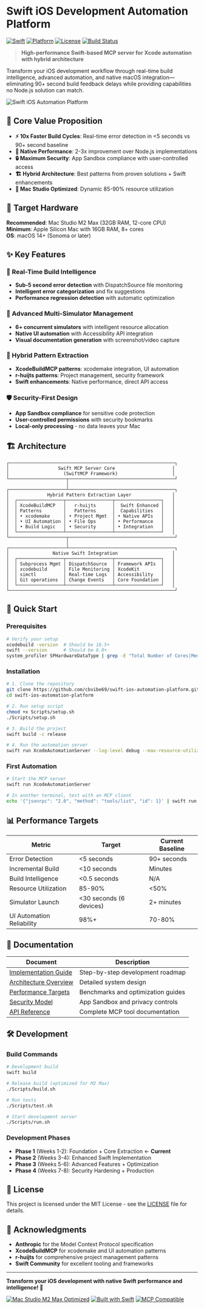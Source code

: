 # Swift iOS Development Automation Platform

[![Swift](https://img.shields.io/badge/Swift-6.0+-orange.svg)](https://swift.org)
[![Platform](https://img.shields.io/badge/Platform-macOS%2014+-blue.svg)](https://developer.apple.com/macos/)
[![License](https://img.shields.io/badge/License-MIT-green.svg)](LICENSE)
[![Build Status](https://img.shields.io/badge/Build-Passing-brightgreen.svg)](#)

> **High-performance Swift-based MCP server for Xcode automation with hybrid architecture**

Transform your iOS development workflow through real-time build intelligence, advanced automation, and native macOS integration—eliminating 90+ second build feedback delays while providing capabilities no Node.js solution can match.

![Swift iOS Automation Platform](https://img.shields.io/badge/Platform-Mac%20Studio%20M2%20Max%20Optimized-blue)

## 🚀 Core Value Proposition

- **⚡ 10x Faster Build Cycles**: Real-time error detection in <5 seconds vs 90+ second baseline
- **🔋 Native Performance**: 2-3x improvement over Node.js implementations
- **🔒 Maximum Security**: App Sandbox compliance with user-controlled access
- **🏗️ Hybrid Architecture**: Best patterns from proven solutions + Swift enhancements
- **💪 Mac Studio Optimized**: Dynamic 85-90% resource utilization

## 🎯 Target Hardware

**Recommended**: Mac Studio M2 Max (32GB RAM, 12-core CPU)  
**Minimum**: Apple Silicon Mac with 16GB RAM, 8+ cores  
**OS**: macOS 14+ (Sonoma or later)

## ✨ Key Features

### 🧠 Real-Time Build Intelligence
- **Sub-5 second error detection** with DispatchSource file monitoring
- **Intelligent error categorization** and fix suggestions
- **Performance regression detection** with automatic optimization

### 📱 Advanced Multi-Simulator Management
- **6+ concurrent simulators** with intelligent resource allocation
- **Native UI automation** with Accessibility API integration
- **Visual documentation generation** with screenshot/video capture

### 🔄 Hybrid Pattern Extraction
- **XcodeBuildMCP patterns**: xcodemake integration, UI automation
- **r-huijts patterns**: Project management, security framework
- **Swift enhancements**: Native performance, direct API access

### 🛡️ Security-First Design
- **App Sandbox compliance** for sensitive code protection
- **User-controlled permissions** with security bookmarks
- **Local-only processing** - no data leaves your Mac

## 🏗️ Architecture

```
┌─────────────────────────────────────────────────────────────┐
│                  Swift MCP Server Core                     │
│                    (SwiftMCP Framework)                    │
└─────────────────────┬───────────────────────────────────────┘
                      │
┌─────────────────────┴───────────────────────────────────────┐
│              Hybrid Pattern Extraction Layer               │
│  ┌─────────────────┬─────────────────┬─────────────────┐   │
│  │ XcodeBuildMCP   │   r-huijts      │  Swift Enhanced │   │
│  │ Patterns        │   Patterns      │  Capabilities   │   │
│  │ • xcodemake     │ • Project Mgmt  │ • Native APIs   │   │
│  │ • UI Automation │ • File Ops      │ • Performance   │   │
│  │ • Build Logic   │ • Security      │ • Integration   │   │
│  └─────────────────┴─────────────────┴─────────────────┘   │
└─────────────────────┬───────────────────────────────────────┘
                      │
┌─────────────────────┴───────────────────────────────────────┐
│                Native Swift Integration                    │
│  ┌─────────────────┬─────────────────┬─────────────────┐   │
│  │ Subprocess Mgmt │ DispatchSource  │ Framework APIs  │   │
│  │ xcodebuild      │ File Monitoring │ XcodeKit        │   │
│  │ simctl          │ Real-time Logs  │ Accessibility   │   │
│  │ Git operations  │ Change Events   │ Core Foundation │   │
│  └─────────────────┴─────────────────┴─────────────────┘   │
└─────────────────────────────────────────────────────────────┘
```

## 🚀 Quick Start

### Prerequisites
```bash
# Verify your setup
xcodebuild -version  # Should be 16.5+
swift --version      # Should be 6.0+
system_profiler SPHardwareDataType | grep -E "Total Number of Cores|Memory"
```

### Installation
```bash
# 1. Clone the repository
git clone https://github.com/cbvibe69/swift-ios-automation-platform.git
cd swift-ios-automation-platform

# 2. Run setup script
chmod +x Scripts/setup.sh
./Scripts/setup.sh

# 3. Build the project
swift build -c release

# 4. Run the automation server
swift run XcodeAutomationServer --log-level debug --max-resource-utilization 85
```

### First Automation
```bash
# Start the MCP server
swift run XcodeAutomationServer

# In another terminal, test with an MCP client
echo '{"jsonrpc": "2.0", "method": "tools/list", "id": 1}' | swift run XcodeAutomationServer
```

## 📊 Performance Targets

| Metric | Target | Current Baseline |
|--------|--------|------------------|
| Error Detection | <5 seconds | 90+ seconds |
| Incremental Build | <10 seconds | Minutes |
| Build Intelligence | <0.5 seconds | N/A |
| Resource Utilization | 85-90% | <50% |
| Simulator Launch | <30 seconds (6 devices) | 2+ minutes |
| UI Automation Reliability | 98%+ | 70-80% |

## 📖 Documentation

| Document | Description |
|----------|-------------|
| [Implementation Guide](Documentation/IMPLEMENTATION_GUIDE.md) | Step-by-step development roadmap |
| [Architecture Overview](Documentation/ARCHITECTURE.md) | Detailed system design |
| [Performance Targets](Documentation/PERFORMANCE.md) | Benchmarks and optimization guides |
| [Security Model](Documentation/SECURITY.md) | App Sandbox and privacy controls |
| [API Reference](Documentation/API.md) | Complete MCP tool documentation |

## 🛠️ Development

### Build Commands
```bash
# Development build
swift build

# Release build (optimized for M2 Max)
./Scripts/build.sh

# Run tests
./Scripts/test.sh

# Start development server
./Scripts/run.sh
```

### Development Phases

- **Phase 1** (Weeks 1-2): Foundation + Core Extraction ← **Current**
- **Phase 2** (Weeks 3-4): Enhanced Swift Implementation
- **Phase 3** (Weeks 5-6): Advanced Features + Optimization  
- **Phase 4** (Weeks 7-8): Security Hardening + Production

## 📄 License

This project is licensed under the MIT License - see the [LICENSE](LICENSE) file for details.

## 🙏 Acknowledgments

- **Anthropic** for the Model Context Protocol specification
- **XcodeBuildMCP** for xcodemake and UI automation patterns
- **r-huijts** for comprehensive project management patterns
- **Swift Community** for excellent tooling and frameworks

---

**Transform your iOS development with native Swift performance and intelligence! 🚀**

[![Mac Studio M2 Max Optimized](https://img.shields.io/badge/Mac%20Studio%20M2%20Max-Optimized-blue?style=for-the-badge)](https://www.apple.com/mac-studio/)
[![Built with Swift](https://img.shields.io/badge/Built%20with-Swift-FA7343?style=for-the-badge&logo=swift)](https://swift.org)
[![MCP Compatible](https://img.shields.io/badge/MCP-Compatible-green?style=for-the-badge)](https://github.com/modelcontextprotocol)